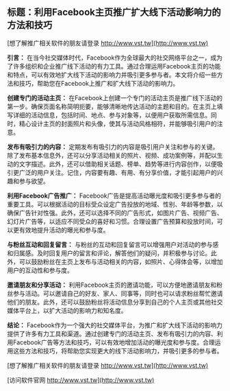 ## **标题：利用Facebook主页推广扩大线下活动影响力的方法和技巧**

[想了解推广相关软件的朋友请登录 http://www.vst.tw](http://www.vst.tw)

**引言：**
在当今社交媒体时代，Facebook作为全球最大的社交网络平台之一，成为了许多组织和企业推广线下活动的有力工具。通过合理运用Facebook主页的功能和特点，可以有效地扩大线下活动的影响力并吸引更多参与者。本文将介绍一些方法和技巧，帮助您在Facebook上推广和扩大线下活动的影响力。

**创建专门的活动主页：**
在Facebook上创建一个专门的活动主页是推广线下活动的第一步。确保页面名称简明扼要，能够清晰地传达活动的主题和目的。在主页上填写详细的活动信息，包括时间、地点、参与对象等，以便用户获取所需信息。同时，精心设计主页的封面照片和头像，使其与活动风格相符，并能够吸引用户的注意。

**发布有吸引力的内容：**
定期发布有吸引力的内容是吸引用户关注和参与的关键。除了发布基本信息外，还可以分享活动相关的照片、视频、成功案例等，并配以生动的文字描述。此外，还可以借助相关话题、榜单、趋势等进行内容创作，以便吸引更广泛的用户关注。记住，内容要有趣、有用、有分享价值，才能引起用户的兴趣和参与欲望。

**利用Facebook广告推广：**
Facebook广告是提高活动曝光度和吸引更多参与者的重要工具。可以根据活动的目标受众设定广告投放的地域、性别、年龄等参数，以确保广告针对性强。此外，还可以选择不同的广告形式，如图片广告、视频广告、幻灯片广告等，以适应不同受众的喜好和习惯。合理设置广告预算和投放时间，可以更有效地提升活动的曝光和参与度。

**与粉丝互动和回复留言：**
与粉丝的互动和回复留言可以增强用户对活动的参与感和归属感。及时回复用户的留言和评论，解答他们的疑问，并积极参与讨论。此外，可以鼓励粉丝在主页上发布与活动相关的内容，如照片、心得体会等，以增加用户的互动性和参与度。

**邀请朋友和分享活动：**
利用Facebook主页的邀请功能，可以方便地邀请朋友和粉丝参与活动。可以邀请自己的好友、家人、同事等，同时也可以请求粉丝帮忙邀请他们的朋友。此外，还可以鼓励粉丝将活动信息分享到自己的个人主页或其他社交媒体平台上，以扩大活动的影响力和知名度。

**结论：**
Facebook作为一个强大的社交媒体平台，为推广和扩大线下活动的影响力提供了许多有力工具和渠道。通过创建专门的活动主页、发布有吸引力的内容、利用Facebook广告等方法和技巧，可以有效地增加活动的曝光度和参与度。合理运用这些方法和技巧，将帮助您实现更大的线下活动影响力，并吸引更多的参与者。

[想了解推广相关软件的朋友请登录 http://www.vst.tw](http://www.vst.tw)


[访问软件官网 http://www.vst.tw](http://www.vst.tw)
